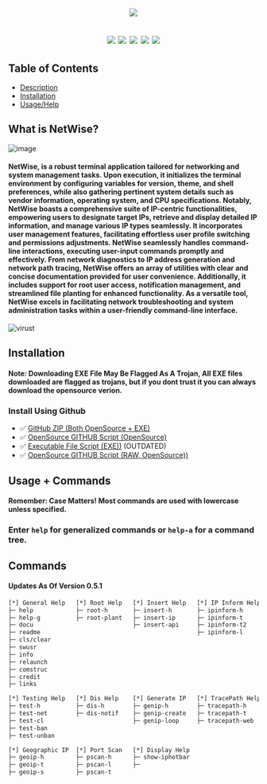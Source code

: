 <h1 align="center">
  <img src="https://github.com/sjapanwala/netwise/assets/92124191/8458db44-3778-4b56-902d-79674d7c356c"
</h1>
<p align="center">
<img src="https://img.shields.io/badge/Version-Public_Pre_Release_[0.5]-red">
<img src="https://img.shields.io/badge/Built-Batch_File-red">
<img src="https://img.shields.io/badge/Cyber%20Security-red">
<img src="https://img.shields.io/badge/IP%20Address-red">
<img src="https://img.shields.io/badge/Networking-red">
</p>

## Table of Contents
- [Description](#what-is-netwise)
- [Installation](#installation)
- [Usage/Help](#usage--commands)



## What is NetWise?
![image](https://github.com/sjapanwala/netwise/assets/92124191/72d42a29-f6fb-433f-82da-77560aec45e8)
####  NetWise, is a robust terminal application tailored for networking and system management tasks. Upon execution, it initializes the terminal environment by configuring variables for version, theme, and shell preferences, while also gathering pertinent system details such as vendor information, operating system, and CPU specifications. Notably, NetWise boasts a comprehensive suite of IP-centric functionalities, empowering users to designate target IPs, retrieve and display detailed IP information, and manage various IP types seamlessly. It incorporates user management features, facilitating effortless user profile switching and permissions adjustments. NetWise seamlessly handles command-line interactions, executing user-input commands promptly and effectively. From network diagnostics to IP address generation and network path tracing, NetWise offers an array of utilities with clear and concise documentation provided for user convenience. Additionally, it includes support for root user access, notification management, and streamlined file planting for enhanced functionality. As a versatile tool, NetWise excels in facilitating network troubleshooting and system administration tasks within a user-friendly command-line interface.
![virust](https://github.com/sjapanwala/netwise/assets/92124191/f97be039-6f2f-442a-9c71-b40485b89a53)


## Installation
#### Note: Downloading EXE File May Be Flagged As A Trojan, All EXE files downloaded are flagged as trojans, but if you dont trust it you can always download the opensource verion.
### Install Using Github
- ✅ [GitHub ZIP (Both OpenSource + EXE)](https://github.com/sjapanwala/netwise/archive/refs/heads/main.zip)
- ✅ [OpenSource GITHUB Script (OpenSource)](https://github.com/sjapanwala/netwise/blob/main/netwise.cmd)
- ✅ [Executable File Script (EXE))](https://github.com/sjapanwala/netwise/raw/main/netwise.exe) (OUTDATED)
- ✅ [OpenSource GITHUB Script (RAW, OpenSource))](https://raw.githubusercontent.com/sjapanwala/netwise/main/netwise.cmd)

## Usage + Commands
#### Remember: Case Matters! Most commands are used with lowercase unless specified.
### Enter `help` for generalized commands or `help-a` for a command tree.

## Commands
#### Updates As Of Version 0.5.1
```txt
[*] General Help   [*] Root Help   [*] Insert Help   [*] IP Inform Help    [*] Ping Help
├─ help            ├─ root-h       ├─ insert-h       ├─ ipinform-h         ├─ ping-h 
├─ help-g          ├─ root-plant   ├─ insert-ip      ├─ ipinform-t         ├─ ping-t 
├─ docu                            ├─ insert-api     ├─ ipinform-t2        ├─ ping-tb 
├─ readme                                            ├─ ipinform-l 
├─ cls/clear 
├─ swusr 
├─ info 
├─ relaunch 
├─ comstruc 
├─ credit 
├─ links

[*] Testing Help   [*] Dis Help    [*] Generate IP   [*] TracePath Help     [*] Update Help
├─ test-h          ├─ dis-h        ├─ genip-h        ├─ tracepath-h         ├─ update-h 
├─ test-net        ├─ dis-notif    ├─ genip-create   ├─ tracepath-t         ├─ update-a 
├─ test-cl                         ├─ genip-loop     ├─ tracepath-web       ├─ update-r
├─ test-ban                                                                 ├─ update-ft
├─ test-unban 

[*] Geographic IP  [*] Port Scan   [*] Display Help
├─ geoip-h         ├─ pscan-h      ├─ show-iphotbar
├─ geoip-t         ├─ pscan-l      ├─ 
├─ geoip-s         ├─ pscan-t
```


